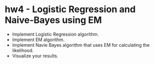 # hw4 - Logistic Regression and Naive-Bayes using EM
* Implement Logistic Regression algorithm.
* Implement EM algorithm.
* Implement Navie Bayes algorithm that uses EM for calculating the likelihood.
* Visualize your results.
